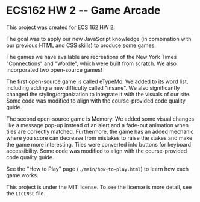 # ECS162 HW 2 -- Game Arcade
This project was created for ECS 162 HW 2.

The goal was to apply our new JavaScript knowledge (in combination with our previous HTML and CSS skills) to produce some games.

The games we have available are recreations of the New York Times "Connections" and "Wordle", which were built from scratch. We also incorporated two open-source games! 

The first open-source game is called eTypeMo. We added to its word list, including adding a new difficulty called "insane". We also significantly changed the styling/organization to integrate it with the visuals of our site. Some code was modified to align with the course-provided code quality guide.

The second open-source game is Memory. We added some visual changes like a message pop-up instead of an alert and a fade-out animation when tiles are correctly matched. Furthermore, the game has an added mechanic where you score can decrease from mistakes to raise the stakes and make the game more interesting. Tiles were converted into buttons for keyboard accessibility. Some code was modified to align with the course-provided code quality guide.

See the "How to Play" page (`./main/how-to-play.html`) to learn how each game works.

This project is under the MIT license. To see the license is more detail, see the `LICENSE` file.
